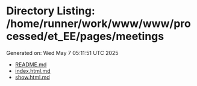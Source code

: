 # Directory Listing: /home/runner/work/www/www/processed/et_EE/pages/meetings
Generated on: Wed May  7 05:11:51 UTC 2025

- [README.md](README.md)
- [index.html.md](index.html.md)
- [show.html.md](show.html.md)
